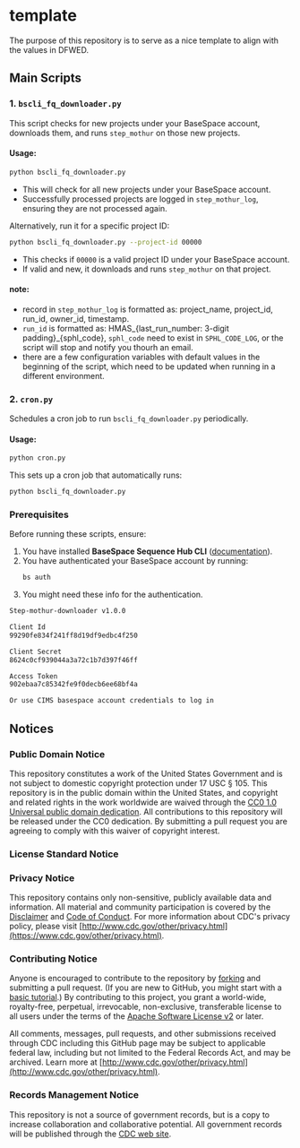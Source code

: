 # template

The purpose of this repository is to serve as a nice template to align with the values in DFWED.


## Main Scripts

### 1. `bscli_fq_downloader.py`

This script checks for new projects under your BaseSpace account, downloads them, and runs `step_mothur` on those new projects.

#### Usage:

```sh
python bscli_fq_downloader.py
```

- This will check for all new projects under your BaseSpace account.
- Successfully processed projects are logged in `step_mothur_log`, ensuring they are not processed again.

Alternatively, run it for a specific project ID:

```sh
python bscli_fq_downloader.py --project-id 00000
```

- This checks if `00000` is a valid project ID under your BaseSpace account.
- If valid and new, it downloads and runs `step_mothur` on that project.   

#### note:  
-  record in `step_mothur_log` is formatted as: project_name, project_id, run_id, owner_id, timestamp. 
-  `run_id` is formatted as: HMAS_{last_run_number: 3-digit padding}_{sphl_code}, `sphl_code` need to exist in `SPHL_CODE_LOG`, or the script will stop and notify you thourh an email.  
-  there are a few configuration variables with default values in the beginning of the script, which need to be updated when running in a different environment.  

### 2. `cron.py`

Schedules a cron job to run `bscli_fq_downloader.py` periodically.

#### Usage:

```sh
python cron.py
```

This sets up a cron job that automatically runs:

```sh
python bscli_fq_downloader.py
```

### Prerequisites

Before running these scripts, ensure:

1. You have installed **BaseSpace Sequence Hub CLI** ([documentation](https://developer.basespace.illumina.com/docs/content/documentation/cli/cli-overview)).
2. You have authenticated your BaseSpace account by running:
   ```sh
   bs auth
   ```
3. You might need these info for the authentication.  

```sh
Step-mothur-downloader v1.0.0

Client Id
99290fe834f241ff8d19df9edbc4f250

Client Secret
8624c0cf939044a3a72c1b7d397f46ff

Access Token
902ebaa7c85342fe9f0decb6ee68bf4a

Or use CIMS basespace account credentials to log in  
```

## Notices

### Public Domain Notice

This repository constitutes a work of the United States Government and is not subject to domestic copyright protection under 17 USC § 105. This repository is in the public domain within the United States, and copyright and related rights in the work worldwide are waived through the [CC0 1.0 Universal public domain dedication](https://creativecommons.org/publicdomain/zero/1.0/). All contributions to this repository will be released under the CC0 dedication. By submitting a pull request you are agreeing to comply with this waiver of copyright interest.

### License Standard Notice

### Privacy Notice

This repository contains only non-sensitive, publicly available data and information. All material and community participation is covered by the [Disclaimer](https://github.com/CDCgov/template/blob/master/DISCLAIMER.md) and [Code of Conduct](https://github.com/CDCgov/template/blob/master/code-of-conduct.md). For more information about CDC's privacy policy, please visit [http://www.cdc.gov/other/privacy.html](https://www.cdc.gov/other/privacy.html).

### Contributing Notice

Anyone is encouraged to contribute to the repository by [forking](https://help.github.com/articles/fork-a-repo) and submitting a pull request. (If you are new to GitHub, you might start with a [basic tutorial](https://help.github.com/articles/set-up-git).) By contributing to this project, you grant a world-wide, royalty-free, perpetual, irrevocable, non-exclusive, transferable license to all users under the terms of the [Apache Software License v2](http://www.apache.org/licenses/LICENSE-2.0.html) or later.

All comments, messages, pull requests, and other submissions received through CDC including this GitHub page may be subject to applicable federal law, including but not limited to the Federal Records Act, and may be archived. Learn more at [http://www.cdc.gov/other/privacy.html](http://www.cdc.gov/other/privacy.html).

### Records Management Notice

This repository is not a source of government records, but is a copy to increase collaboration and collaborative potential. All government records will be published through the [CDC web site](http://www.cdc.gov).

